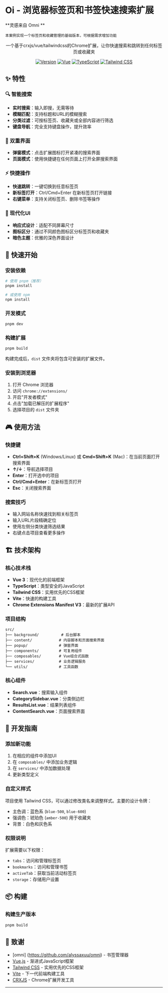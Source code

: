 # Oi - 浏览器标签页和书签快速搜索扩展

**灵感来自 Omni **

`本案例实现一个标签页和收藏管理的基础版本，可根据需求增加功能`

<div align="center">
  <p>一个基于crxjs/vue/tailwindcss的Chrome扩展，让你快速搜索和跳转到任何标签页或收藏夹</p>
  
  [![Version](https://img.shields.io/badge/version-1.0.0-blue.svg)](package.json)
  [![Vue](https://img.shields.io/badge/Vue-3.5.17-green.svg)](https://vuejs.org/)
  [![TypeScript](https://img.shields.io/badge/TypeScript-5.8.3-blue.svg)](https://www.typescriptlang.org/)
  [![Tailwind CSS](https://img.shields.io/badge/Tailwind%20CSS-4.1.11-38B2AC.svg)](https://tailwindcss.com/)
</div>

## ✨ 特性

### 🔍 智能搜索
- **实时搜索**：输入即搜，无需等待
- **模糊匹配**：支持标题和URL的模糊搜索
- **分类过滤**：可按标签页、收藏夹或全部内容进行筛选
- **键盘导航**：完全支持键盘操作，提升效率

### 🎯 双重界面
- **弹窗模式**：点击扩展图标打开紧凑的搜索界面
- **页面模式**：使用快捷键在任何页面上打开全屏搜索界面

### ⚡ 快捷操作
- **快速跳转**：一键切换到任意标签页
- **新标签打开**：Ctrl/Cmd+Enter 在新标签页打开链接
- **右键菜单**：支持关闭标签页、删除书签等操作

### 🎨 现代化UI
- **响应式设计**：适配不同屏幕尺寸
- **图标区分**：通过不同颜色图标区分标签页和收藏夹
- **暗色主题**：优雅的深色界面设计

## 🚀 快速开始

### 安装依赖
```bash
# 使用 pnpm（推荐）
pnpm install

# 或使用 npm
npm install
```

### 开发模式
```bash
pnpm dev
```

### 构建扩展
```bash
pnpm build
```

构建完成后，`dist` 文件夹将包含可安装的扩展文件。

### 安装到浏览器
1. 打开 Chrome 浏览器
2. 访问 `chrome://extensions/`
3. 开启"开发者模式"
4. 点击"加载已解压的扩展程序"
5. 选择项目的 `dist` 文件夹

## 🎮 使用方法

### 快捷键
- **Ctrl+Shift+K** (Windows/Linux) 或 **Cmd+Shift+K** (Mac)：在当前页面打开搜索界面
- **↑/↓**：导航选择项目
- **Enter**：打开选中的项目
- **Ctrl/Cmd+Enter**：在新标签页打开
- **Esc**：关闭搜索界面

### 搜索技巧
- 输入网站名称快速找到相关标签页
- 输入URL片段精确定位
- 使用左侧分类快速筛选结果
- 右键点击项目查看更多操作

## 🏗️ 技术架构

### 核心技术栈
- **Vue 3**：现代化的前端框架
- **TypeScript**：类型安全的JavaScript
- **Tailwind CSS**：实用优先的CSS框架
- **Vite**：快速的构建工具
- **Chrome Extensions Manifest V3**：最新的扩展API

### 项目结构
```
src/
├── background/          # 后台脚本
├── content/            # 内容脚本和页面搜索界面
├── popup/              # 弹窗界面
├── components/         # 可复用组件
├── composables/        # Vue组合式函数
├── services/           # 业务逻辑服务
└── utils/              # 工具函数
```

### 核心组件
- **Search.vue**：搜索输入组件
- **CategorySidebar.vue**：分类侧边栏
- **ResultsList.vue**：结果列表组件
- **ContentSearch.vue**：页面搜索界面

## 🔧 开发指南

### 添加新功能
1. 在相应的组件中添加UI
2. 在 `composables/` 中添加业务逻辑
3. 在 `services/` 中添加数据处理
4. 更新类型定义

### 自定义样式
项目使用 Tailwind CSS，可以通过修改类名来调整样式。主要的设计令牌：
- 主色调：蓝色系 (`blue-500`, `blue-600`)
- 强调色：琥珀色 (`amber-500`) 用于收藏夹
- 背景：白色和灰色系

### 权限说明
扩展需要以下权限：
- `tabs`：访问和管理标签页
- `bookmarks`：访问和管理书签
- `activeTab`：获取当前活动标签页
- `storage`：存储用户设置

## 📦 构建

### 构建生产版本
```bash
pnpm build
```

## 🙏 致谢
- [omni] (https://github.com/alyssaxuu/omni) - 书签管理器
- [Vue.js](https://vuejs.org/) - 渐进式JavaScript框架
- [Tailwind CSS](https://tailwindcss.com/) - 实用优先的CSS框架
- [Vite](https://vitejs.dev/) - 下一代前端构建工具
- [CRXJS](https://crxjs.dev/) - Chrome扩展开发工具

---

